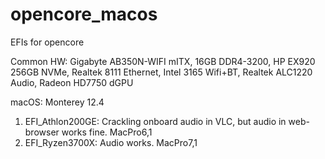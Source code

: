 # opencore_macos
EFIs for opencore

Common HW: Gigabyte AB350N-WIFI mITX, 16GB DDR4-3200, HP EX920 256GB NVMe, Realtek 8111 Ethernet, Intel 3165 Wifi+BT, Realtek ALC1220 Audio, Radeon HD7750 dGPU

macOS: Monterey 12.4

1) EFI_Athlon200GE: Crackling onboard audio in VLC, but audio in web-browser works fine. MacPro6,1
2) EFI_Ryzen3700X: Audio works. MacPro7,1
